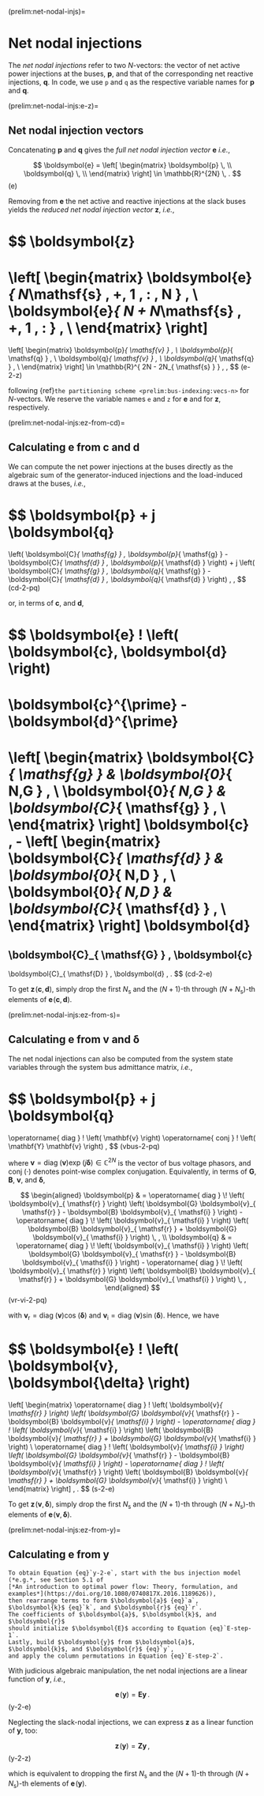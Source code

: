 (prelim:net-nodal-injs)=
# Net nodal injections

The *net nodal injections* refer to two $N$-vectors:
the vector of net active power injections at the buses,
$\boldsymbol{p}$,
and that of the corresponding net reactive injections,
$\boldsymbol{q}$.
In code, we use `p` and `q` as the respective variable names for
$\boldsymbol{p}$ and $\boldsymbol{q}$.

(prelim:net-nodal-injs:e-z)=
## Net nodal injection vectors

Concatenating $\boldsymbol{p}$ and $\boldsymbol{q}$ gives
the *full net nodal injection vector* $\boldsymbol{e}$
*i.e.*,

$$
\boldsymbol{e}
= \left[ \begin{matrix}
    \boldsymbol{p}  \, \\
    \boldsymbol{q}  \, \\
\end{matrix} \right]
\in \mathbb{R}^{2N}
\, .
$$ (e)

Removing from $\boldsymbol{e}$ the net active and reactive injections at the slack buses yields
the *reduced net nodal injection vector* $\boldsymbol{z}$,
*i.e.*,

$$
\boldsymbol{z}
=
\left[ \begin{matrix}
    \boldsymbol{e}_{ N_\mathsf{s} \, +\, 1 \, : \, N }      \, \\
    \boldsymbol{e}_{ N + N_\mathsf{s} \, +\, 1 \, : }       \, \\
\end{matrix} \right]
=
\left[ \begin{matrix}
    \boldsymbol{p}_{ \mathsf{v} }     \, \\
    \boldsymbol{p}_{ \mathsf{q} }     \, \\
    \boldsymbol{q}_{ \mathsf{v} }     \, \\
    \boldsymbol{q}_{ \mathsf{q} }     \, \\
\end{matrix} \right]
\in \mathbb{R}^{ 2N - 2N_{ \mathsf{s} } }
\, ,
$$ (e-2-z)

following {ref}`the partitioning scheme <prelim:bus-indexing:vecs-n>` for $N$-vectors.
We reserve the variable names `e` and `z` for $\boldsymbol{e}$ and for $\boldsymbol{z}$, respectively.

(prelim:net-nodal-injs:ez-from-cd)=
## Calculating $\boldsymbol{e}$ from $\boldsymbol{c}$ and $\boldsymbol{d}$

We can compute the net power injections at the buses directly
as the algebraic sum of the generator-induced injections and the load-induced draws at the buses, *i.e.*,

$$
\boldsymbol{p} + j \boldsymbol{q}
=
\left(
    \boldsymbol{C}_{ \mathsf{g} } \, \boldsymbol{p}_{ \mathsf{g} }
    -
    \boldsymbol{C}_{ \mathsf{d} } \, \boldsymbol{p}_{ \mathsf{d} }
\right)
+
j
\left(
    \boldsymbol{C}_{ \mathsf{g} } \, \boldsymbol{q}_{ \mathsf{g} }
    -
    \boldsymbol{C}_{ \mathsf{d} } \, \boldsymbol{q}_{ \mathsf{d} }
\right)
\, ,
$$ (cd-2-pq)

or, in terms of $\boldsymbol{c}$, and $\boldsymbol{d}$,

$$
\boldsymbol{e} \! \left( \boldsymbol{c}, \boldsymbol{d} \right)
=
\boldsymbol{c}^{\prime} - \boldsymbol{d}^{\prime}
=
\left[ \begin{matrix}
    \boldsymbol{C}_{ \mathsf{g} }
    &
    \boldsymbol{0}_{ N,G }          \, \\
    \boldsymbol{0}_{ N,G }
    &
    \boldsymbol{C}_{ \mathsf{g} }   \, \\
\end{matrix} \right]
\boldsymbol{c}
\, -
\left[ \begin{matrix}
    \boldsymbol{C}_{ \mathsf{d} }
    &
    \boldsymbol{0}_{ N,D }          \, \\
    \boldsymbol{0}_{ N,D }
    &
    \boldsymbol{C}_{ \mathsf{d} }   \, \\
\end{matrix} \right]
\boldsymbol{d}
=
\boldsymbol{C}_{ \mathsf{G} } \, \boldsymbol{c}
-
\boldsymbol{C}_{ \mathsf{D} } \, \boldsymbol{d}
\, .
$$ (cd-2-e)

To get $\boldsymbol{z} \! \left( \boldsymbol{c}, \boldsymbol{d} \right)$,
simply drop the first $N_{ \mathsf{s} }$
and the $\left( N + 1 \right)$-th through $\left( N + N_{ \mathsf{s} } \right)$-th
elements of $\boldsymbol{e} \! \left( \boldsymbol{c}, \boldsymbol{d} \right)$.

(prelim:net-nodal-injs:ez-from-s)=
## Calculating $\boldsymbol{e}$ from $\boldsymbol{v}$ and $\boldsymbol{\delta}$

The net nodal injections can also be computed from the system state variables through the system bus admittance matrix,
*i.e.*,

$$
\boldsymbol{p} + j \boldsymbol{q}
=
\operatorname{ diag } \! \left( \mathbf{v} \right)
\operatorname{ conj } \! \left( \mathbf{Y} \mathbf{v} \right)
\,
$$ (vbus-2-pq)

where
$\mathbf{v} = \operatorname{ diag } \! \left( \boldsymbol{v} \right) \exp \! \left( j \boldsymbol{\delta} \right) \in \mathbb{C}^{ 2N }$
is the vector of bus voltage phasors,
and
$\operatorname{ conj } \! \left( \cdot \right)$
denotes point-wise complex conjugation.
Equivalently, in terms of $\boldsymbol{G}$, $\boldsymbol{B}$, $\boldsymbol{v}$, and $\boldsymbol{\delta}$,

$$
\begin{aligned}
    \boldsymbol{p}
    & =
    \operatorname{ diag } \! \left( \boldsymbol{v}_{ \mathsf{r} } \right)
    \left(
        \boldsymbol{G} \boldsymbol{v}_{ \mathsf{r} }
        -
        \boldsymbol{B} \boldsymbol{v}_{ \mathsf{i} }
    \right)
    -
    \operatorname{ diag } \! \left( \boldsymbol{v}_{ \mathsf{i} } \right)
    \left(
        \boldsymbol{B} \boldsymbol{v}_{ \mathsf{r} }
        +
        \boldsymbol{G} \boldsymbol{v}_{ \mathsf{i} }
    \right)
    \, , \\
    \boldsymbol{q}
    & =
    \operatorname{ diag } \! \left( \boldsymbol{v}_{ \mathsf{i} } \right)
    \left(
        \boldsymbol{G} \boldsymbol{v}_{ \mathsf{r} }
        -
        \boldsymbol{B} \boldsymbol{v}_{ \mathsf{i} }
    \right)
    -
    \operatorname{ diag } \! \left( \boldsymbol{v}_{ \mathsf{r} } \right)
    \left(
        \boldsymbol{B} \boldsymbol{v}_{ \mathsf{r} }
        +
        \boldsymbol{G} \boldsymbol{v}_{ \mathsf{i} }
    \right)
    \, ,
\end{aligned}
$$ (vr-vi-2-pq)

with
$\boldsymbol{v}_{ \mathsf{r} } = \operatorname{ diag } \! \left( \boldsymbol{v} \right) \cos \! \left( \boldsymbol{\delta} \right)$
and
$\boldsymbol{v}_{ \mathsf{i} } = \operatorname{ diag } \! \left( \boldsymbol{v} \right) \sin \! \left( \boldsymbol{\delta} \right)$.
Hence, we have

$$
\boldsymbol{e} \! \left( \boldsymbol{v}, \boldsymbol{\delta} \right)
=
\left[ \begin{matrix}
    \operatorname{ diag } \! \left( \boldsymbol{v}_{ \mathsf{r} } \right)
    \left(
        \boldsymbol{G} \boldsymbol{v}_{ \mathsf{r} }
        -
        \boldsymbol{B} \boldsymbol{v}_{ \mathsf{i} }
    \right)
    -
    \operatorname{ diag } \! \left( \boldsymbol{v}_{ \mathsf{i} } \right)
    \left(
        \boldsymbol{B} \boldsymbol{v}_{ \mathsf{r} }
        +
        \boldsymbol{G} \boldsymbol{v}_{ \mathsf{i} }
    \right)
    \\
    \operatorname{ diag } \! \left( \boldsymbol{v}_{ \mathsf{i} } \right)
    \left(
        \boldsymbol{G} \boldsymbol{v}_{ \mathsf{r} }
        -
        \boldsymbol{B} \boldsymbol{v}_{ \mathsf{i} }
    \right)
    -
    \operatorname{ diag } \! \left( \boldsymbol{v}_{ \mathsf{r} } \right)
    \left(
        \boldsymbol{B} \boldsymbol{v}_{ \mathsf{r} }
        +
        \boldsymbol{G} \boldsymbol{v}_{ \mathsf{i} }
    \right)
    \\
\end{matrix} \right]
\, .
$$ (s-2-e)

To get $\boldsymbol{z} \! \left( \boldsymbol{v}, \boldsymbol{\delta} \right)$,
simply drop the first $N_{ \mathsf{s} }$
and the $\left( N + 1 \right)$-th through $\left( N + N_{ \mathsf{s} } \right)$-th
elements of $\boldsymbol{e} \! \left( \boldsymbol{v}, \boldsymbol{\delta} \right)$.

(prelim:net-nodal-injs:ez-from-y)=
## Calculating $\boldsymbol{e}$ from $\boldsymbol{y}$

```{margin}
To obtain Equation {eq}`y-2-e`, start with the bus injection model
(*e.g.*, see Section 5.1 of
[*An introduction to optimal power flow: Theory, formulation, and examples*](https://doi.org/10.1080/0740817X.2016.1189626)),
then rearrange terms to form $\boldsymbol{a}$ {eq}`a`, $\boldsymbol{k}$ {eq}`k`, and $\boldsymbol{r}$ {eq}`r`.
The coefficients of $\boldsymbol{a}$, $\boldsymbol{k}$, and $\boldsymbol{r}$
should initialize $\boldsymbol{E}$ according to Equation {eq}`E-step-1`.
Lastly, build $\boldsymbol{y}$ from $\boldsymbol{a}$, $\boldsymbol{k}$, and $\boldsymbol{r}$ {eq}`y`,
and apply the column permutations in Equation {eq}`E-step-2`.
```

With judicious algebraic manipulation,
the net nodal injections are a linear function of $\boldsymbol{y}$,
*i.e.*,

$$
\boldsymbol{e} \! \left( \boldsymbol{y} \right) = \boldsymbol{E} \boldsymbol{y} \, .
$$ (y-2-e)

Neglecting the slack-nodal injections,
we can express $\boldsymbol{z}$ as a linear function of $\boldsymbol{y}$, too:

$$
\boldsymbol{z} \! \left( \boldsymbol{y} \right) = \boldsymbol{Z} \boldsymbol{y} \, ,
$$ (y-2-z)

which is equivalent to dropping the first $N_{ \mathsf{s} }$
and the $\left( N + 1 \right)$-th through $\left( N + N_{ \mathsf{s} } \right)$-th
elements of $\boldsymbol{e} \! \left( \boldsymbol{y} \right)$.
